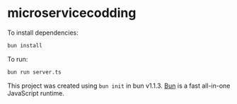 # microservicecodding

To install dependencies:

```bash
bun install
```

To run:

```bash
bun run server.ts
```

This project was created using `bun init` in bun v1.1.3. [Bun](https://bun.sh) is a fast all-in-one JavaScript runtime.
